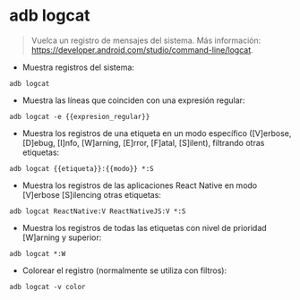 # adb logcat

> Vuelca un registro de mensajes del sistema.
> Más información: <https://developer.android.com/studio/command-line/logcat>.

- Muestra registros del sistema:

`adb logcat`

- Muestra las líneas que coinciden con una expresión regular:

`adb logcat -e {{expresion_regular}}`

- Muestra los registros de una etiqueta en un modo específico ([V]erbose, [D]ebug, [I]nfo, [W]arning, [E]rror, [F]atal, [S]ilent), filtrando otras etiquetas:

`adb logcat {{etiqueta}}:{{modo}} *:S`

- Muestra los registros de las aplicaciones React Native en modo [V]erbose [S]ilencing otras etiquetas:

`adb logcat ReactNative:V ReactNativeJS:V *:S`

- Muestra los registros de todas las etiquetas con nivel de prioridad [W]arning y superior:

`adb logcat *:W`

- Colorear el registro (normalmente se utiliza con filtros):

`adb logcat -v color`
